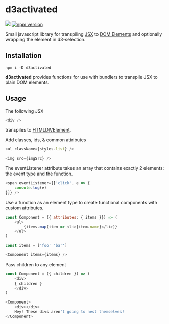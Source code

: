 # __d3activated__

![](https://github.com/scottorly/d3activated/workflows/d3activated/badge.svg)
[![npm version](https://badge.fury.io/js/d3activated.svg)](https://badge.fury.io/js/d3activated)

Small javascript library for transpiling [JSX](https://reactjs.org/docs/react-api.html#createelement) to [DOM Elements](https://developer.mozilla.org/en-US/docs/Web/API/Element) and optionally wrapping the element in d3-selection.

## Installation

`npm i -D d3activated`

__d3activated__ provides functions for use with bundlers to transpile JSX to plain DOM elements.

## Usage

The following JSX
```javascript
<div />
```
transpiles to [HTMLDIVElement](https://developer.mozilla.org/en-US/docs/Web/API/HTMLDivElement).

Add classes, ids, & common attributes
```javascript
<ul className={styles.list} />

<img src={imgSrc} />
```

The eventListener attribute takes an array that contains exactly 2 elements: the event type and the function.
```javascript
<span eventListener={['click', e => {
    console.log(e)
}]} />
```

Use a function as an element type to create functional components with custom attributes.
```javascript
const Component = ({ attributes: { items }}) => (
    <ul>
        {items.map(item => <li>{item.name}</li>)}
    </ul>
)

const items = ['foo' 'bar']

<Component items={items} />
```

Pass children to any element
```javascript
const Component = ({ children }) => (
    <div>
    { children }
    </div>
)

<Component>
    <div></div>
    Hey! These divs aren't going to nest themselves!
</Component>
```
